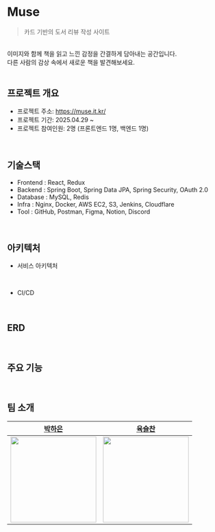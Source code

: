 # Muse
> 카드 기반의 도서 리뷰 작성 사이트
</br>
이미지와 함께 책을 읽고 느낀 감정을 간결하게 담아내는 공간입니다.
</br>
다른 사람의 감상 속에서 새로운 책을 발견해보세요.

</br>
</br>

## 프로젝트 개요
- 프로젝트 주소: https://muse.it.kr/
- 프로젝트 기간: 2025.04.29 ~ 
- 프로젝트 참여인원: 2명 (프론트엔드 1명, 백엔드 1명)
</br>

## 기술스택
- Frontend : React, Redux
- Backend : Spring Boot, Spring Data JPA, Spring Security, OAuth 2.0
- Database : MySQL, Redis
- Infra : Nginx, Docker, AWS EC2, S3, Jenkins, Cloudflare
- Tool : GitHub, Postman, Figma, Notion, Discord
</br>

## 아키텍처
- 서비스 아키텍처
</br>

- CI/CD
</br>

## ERD
</br>

## 주요 기능
</br>

## 팀 소개
| [박하은](https://github.com/apricity2u) | [육슬찬](https://github.com/ysc13245) |
| :---: | :---: | 
| <img src="https://github.com/apricity2u.png" width="200" height="200"/> | <img src="https://github.com/ysc13245.png" width="200" height="200"/> | 
</br>
